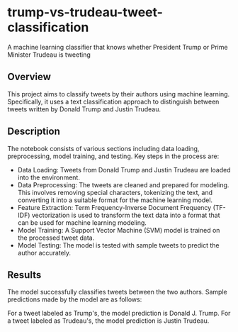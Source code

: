 # trump-vs-trudeau-tweet-classification
A machine learning classifier that knows whether President Trump or Prime Minister Trudeau is tweeting

## Overview
This project aims to classify tweets by their authors using machine learning. Specifically, it uses a text classification approach to distinguish between tweets written by Donald Trump and Justin Trudeau.

## Description
The notebook consists of various sections including data loading, preprocessing, model training, and testing. Key steps in the process are:

- Data Loading: Tweets from Donald Trump and Justin Trudeau are loaded into the environment.<br>
- Data Preprocessing: The tweets are cleaned and prepared for modeling. This involves removing special characters, tokenizing the text, and converting it into a suitable format for the machine learning model.<br>
- Feature Extraction: Term Frequency-Inverse Document Frequency (TF-IDF) vectorization is used to transform the text data into a format that can be used for machine learning modeling.<br>
- Model Training: A Support Vector Machine (SVM) model is trained on the processed tweet data.<br>
- Model Testing: The model is tested with sample tweets to predict the author accurately.<br>

## Results
The model successfully classifies tweets between the two authors. Sample predictions made by the model are as follows:

For a tweet labeled as Trump's, the model prediction is Donald J. Trump.
For a tweet labeled as Trudeau's, the model prediction is Justin Trudeau.
